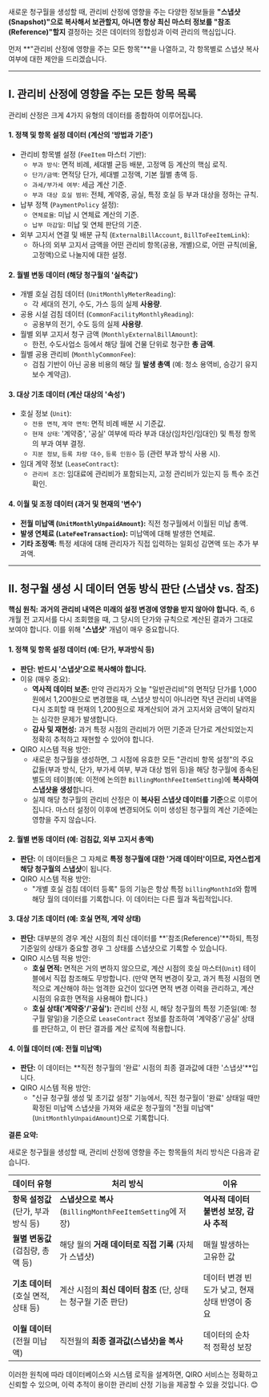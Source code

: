 새로운 청구월을 생성할 때, 관리비 산정에 영향을 주는 다양한 정보들을 **"스냅샷(Snapshot)"으로 복사해서 보관할지, 아니면 항상 최신 마스터 정보를 "참조(Reference)"할지** 결정하는 것은 데이터의 정합성과 이력 관리의 핵심입니다.

먼저 **"관리비 산정에 영향을 주는 모든 항목"**을 나열하고, 각 항목별로 스냅샷 복사 여부에 대한 제안을 드리겠습니다.

------

## Ⅰ. 관리비 산정에 영향을 주는 모든 항목 목록

관리비 산정은 크게 4가지 유형의 데이터를 종합하여 이루어집니다.

#### 1. 정책 및 항목 설정 데이터 (계산의 '방법과 기준')

- 관리비 항목별 설정 (`FeeItem` 마스터 기반):
  - `부과 방식`: 면적 비례, 세대별 균등 배분, 고정액 등 계산의 핵심 로직.
  - `단가/금액`: 면적당 단가, 세대별 고정액, 기본 월별 총액 등.
  - `과세/부가세 여부`: 세금 계산 기준.
  - `부과 대상 호실 범위`: 전체, 계약중, 공실, 특정 호실 등 부과 대상을 정하는 규칙.
- 납부 정책 (`PaymentPolicy` 설정):
  - `연체료율`: 미납 시 연체료 계산의 기준.
  - `납부 마감일`: 미납 및 연체 판단의 기준.
- 외부 고지서 연결 및 배분 규칙 (`ExternalBillAccount`, `BillToFeeItemLink`):
  - 하나의 외부 고지서 금액을 어떤 관리비 항목(공용, 개별)으로, 어떤 규칙(비율, 고정액)으로 나눌지에 대한 설정.

#### 2. 월별 변동 데이터 (해당 청구월의 '실측값')

- 개별 호실 검침 데이터 (`UnitMonthlyMeterReading`):
  - 각 세대의 전기, 수도, 가스 등의 실제 **사용량**.
- 공용 시설 검침 데이터 (`CommonFacilityMonthlyReading`):
  - 공용부의 전기, 수도 등의 실제 **사용량**.
- 월별 외부 고지서 청구 금액 (`MonthlyExternalBillAmount`):
  - 한전, 수도사업소 등에서 해당 월에 건물 단위로 청구한 **총 금액**.
- 월별 공용 관리비 (`MonthlyCommonFee`):
  - 검침 기반이 아닌 공용 비용의 해당 월 **발생 총액** (예: 청소 용역비, 승강기 유지보수 계약금).

#### 3. 대상 기초 데이터 (계산 대상의 '속성')

- 호실 정보 (`Unit`):
  - `전용 면적`, `계약 면적`: 면적 비례 배분 시 기준값.
  - `현재 상태`: '계약중', '공실' 여부에 따라 부과 대상(임차인/임대인) 및 특정 항목의 부과 여부 결정.
  - `지분 정보`, `등록 차량 대수`, `등록 인원수` 등 (관련 부과 방식 사용 시).
- 임대 계약 정보 (`LeaseContract`):
  - `관리비 조건`: 임대료에 관리비가 포함되는지, 고정 관리비가 있는지 등 특수 조건 확인.

#### 4. 이월 및 조정 데이터 (과거 및 현재의 '변수')

- **전월 미납액 (`UnitMonthlyUnpaidAmount`):** 직전 청구월에서 이월된 미납 총액.
- **발생 연체료 (`LateFeeTransaction`):** 미납액에 대해 발생한 연체료.
- **기타 조정액:** 특정 세대에 대해 관리자가 직접 입력하는 일회성 감면액 또는 추가 부과액.

------

## Ⅱ. 청구월 생성 시 데이터 연동 방식 판단 (스냅샷 vs. 참조)

**핵심 원칙:** **과거의 관리비 내역은 미래의 설정 변경에 영향을 받지 않아야 합니다.** 즉, 6개월 전 고지서를 다시 조회했을 때, 그 당시의 단가와 규칙으로 계산된 결과가 그대로 보여야 합니다. 이를 위해 **'스냅샷'** 개념이 매우 중요합니다.

#### 1. 정책 및 항목 설정 데이터 (예: 단가, 부과방식 등)

- **판단:** **반드시 '스냅샷'으로 복사해야 합니다.**
- 이유 (매우 중요):
  - **역사적 데이터 보존:** 만약 관리자가 오늘 "일반관리비"의 면적당 단가를 1,000원에서 1,200원으로 변경했을 때, 스냅샷 방식이 아니라면 작년 관리비 내역을 다시 조회할 때 현재의 1,200원으로 재계산되어 과거 고지서와 금액이 달라지는 심각한 문제가 발생합니다.
  - **감사 및 재현성:** 과거 특정 시점의 관리비가 어떤 기준과 단가로 계산되었는지 정확히 추적하고 재현할 수 있어야 합니다.
- QIRO 시스템 적용 방안:
  - 새로운 청구월을 생성하면, 그 시점에 유효한 모든 "관리비 항목 설정"의 주요 값들(부과 방식, 단가, 부가세 여부, 부과 대상 범위 등)을 해당 청구월에 종속된 별도의 테이블(예: 이전에 논의한 `BillingMonthFeeItemSetting`)에 **복사하여 스냅샷을 생성**합니다.
  - 실제 해당 청구월의 관리비 산정은 이 **복사된 스냅샷 데이터를 기준**으로 이루어집니다. 마스터 설정이 이후에 변경되어도 이미 생성된 청구월의 계산 기준에는 영향을 주지 않습니다.

#### 2. 월별 변동 데이터 (예: 검침값, 외부 고지서 총액)

- **판단:** 이 데이터들은 그 자체로 **특정 청구월에 대한 '거래 데이터'이므로, 자연스럽게 해당 청구월의 스냅샷**이 됩니다.
- QIRO 시스템 적용 방안:
  - "개별 호실 검침 데이터 등록" 등의 기능은 항상 특정 `billingMonthId`와 함께 해당 월의 데이터를 기록합니다. 이 데이터는 다른 월과 독립적입니다.

#### 3. 대상 기초 데이터 (예: 호실 면적, 계약 상태)

- **판단:** 대부분의 경우 계산 시점의 최신 데이터를 **'참조(Reference)'**하되, 특정 기준일의 상태가 중요할 경우 그 상태를 스냅샷으로 기록할 수 있습니다.
- QIRO 시스템 적용 방안:
  - **호실 면적:** 면적은 거의 변하지 않으므로, 계산 시점의 호실 마스터(`Unit`) 테이블에서 직접 참조해도 무방합니다. (만약 면적 변경이 잦고, 과거 특정 시점의 면적으로 계산해야 하는 엄격한 요건이 있다면 면적 변경 이력을 관리하고, 계산 시점의 유효한 면적을 사용해야 합니다.)
  - **호실 상태('계약중'/'공실'):** 관리비 산정 시, 해당 청구월의 특정 기준일(예: 청구월 말일)을 기준으로 `LeaseContract` 정보를 참조하여 '계약중'/'공실' 상태를 판단하고, 이 판단 결과를 계산 로직에 적용합니다.

#### 4. 이월 데이터 (예: 전월 미납액)

- **판단:** 이 데이터는 **직전 청구월의 '완료' 시점의 최종 결과값에 대한 '스냅샷'**입니다.
- QIRO 시스템 적용 방안:
  - "신규 청구월 생성 및 초기값 설정" 기능에서, 직전 청구월이 '완료' 상태일 때만 확정된 미납액 스냅샷을 가져와 새로운 청구월의 "전월 미납액"(`UnitMonthlyUnpaidAmount`)으로 기록합니다.

**결론 요약:**

새로운 청구월을 생성할 때, 관리비 산정에 영향을 주는 항목들의 처리 방식은 다음과 같습니다.

| **데이터 유형**                      | **처리 방식**                                                | **이유**                                       |
| ------------------------------------ | ------------------------------------------------------------ | ---------------------------------------------- |
| **항목 설정값** (단가, 부과 방식 등) | **스냅샷으로 복사** (`BillingMonthFeeItemSetting`에 저장)    | **역사적 데이터 불변성 보장, 감사 추적**       |
| **월별 변동값** (검침량, 총액 등)    | 해당 월의 **거래 데이터로 직접 기록** (자체가 스냅샷)        | 매월 발생하는 고유한 값                        |
| **기초 데이터** (호실 면적, 상태 등) | 계산 시점의 **최신 데이터 참조** (단, 상태는 청구월 기준 판단) | 데이터 변경 빈도가 낮고, 현재 상태 반영이 중요 |
| **이월 데이터** (전월 미납액)        | 직전월의 **최종 결과값(스냅샷)을 복사**                      | 데이터의 순차적 정확성 보장                    |

이러한 원칙에 따라 데이터베이스와 시스템 로직을 설계하면, QIRO 서비스는 정확하고 신뢰할 수 있으며, 이력 추적이 용이한 관리비 산정 기능을 제공할 수 있을 것입니다. 😊